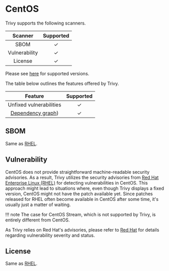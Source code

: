 # CentOS
Trivy supports the following scanners.

|    Scanner    | Supported |
| :-----------: | :-------: |
|     SBOM      |     ✓     |
| Vulnerability |     ✓     |
|    License    |     ✓     |

Please see [here](index.md#supported-os) for supported versions.

The table below outlines the features offered by Trivy.

|                Feature                | Supported |
| :-----------------------------------: | :-------: |
|        Unfixed vulnerabilities        |     ✓     |
| [Dependency graph][dependench-graph]) |     ✓     |

## SBOM
Same as [RHEL](rhel.md).

## Vulnerability
CentOS does not provide straightforward machine-readable security advisories.
As a result, Trivy utilizes the security advisories from [Red Hat Enterprise Linux (RHEL)](rhel.md) for detecting vulnerabilities in CentOS.
This approach might lead to situations where, even though Trivy displays a fixed version, CentOS might not have the patch available yet.
Since patches released for RHEL often become available in CentOS after some time, it's usually just a matter of waiting.

!!! note
    The case for CentOS Stream, which is not supported by Trivy, is entirely different from CentOS.

As Trivy relies on Red Hat's advisories, please refer to [Red Hat](rhel.md) for details regarding vulnerability severity and status.


## License
Same as [RHEL](rhel.md).


[dependench-graph]: ../../configuration/reporting.md#show-origins-of-vulnerable-dependencies